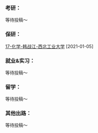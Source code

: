 ### 考研：

等待投稿～

### 保研：

[17-化学-韩战江-西北工业大学](升学就业/文典学院/17-化学-韩战江.md) [2021-01-05]

### 就业&实习：

等待投稿～

### 留学：

等待投稿～

### 其他出路：

等待投稿～